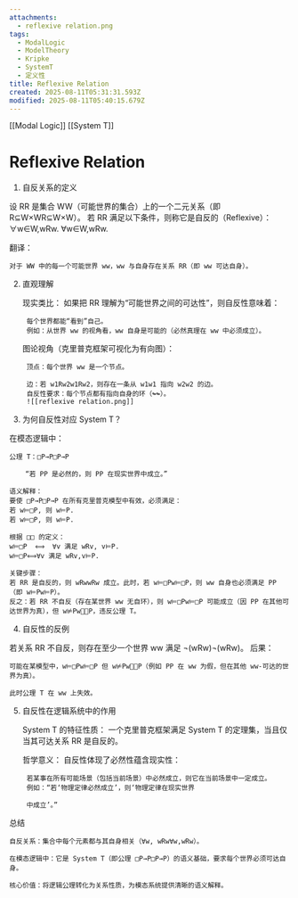 ```yaml
---
attachments:
  - reflexive relation.png
tags:
  - ModalLogic
  - ModelTheory
  - Kripke
  - SystemT
  - 定义性
title: Reflexive Relation
created: 2025-08-11T05:31:31.593Z
modified: 2025-08-11T05:40:15.679Z
---
```

[[Modal Logic]]
[[System T]]
# Reflexive Relation
1. 自反关系的定义

设 RR 是集合 WW（可能世界的集合）上的一个二元关系（即 R⊆W×WR⊆W×W）。
若 RR 满足以下条件，则称它是自反的（Reflexive）：
∀w∈W,wRw.
∀w∈W,wRw.

翻译：

    对于 WW 中的每一个可能世界 ww，ww 与自身存在关系 RR（即 ww 可达自身）。

2. 直观理解

    现实类比：
    如果把 RR 理解为“可能世界之间的可达性”，则自反性意味着：

        每个世界都能“看到”自己。
        例如：从世界 ww 的视角看，ww 自身是可能的（必然真理在 ww 中必须成立）。

    图论视角（克里普克框架可视化为有向图）：

        顶点：每个世界 ww 是一个节点。

        边：若 w1Rw2w1​Rw2​，则存在一条从 w1w1​ 指向 w2w2​ 的边。
        自反性要求：每个节点都有指向自身的环（↬↬）。
	    ![[reflexive relation.png]]

3. 为何自反性对应 System T？

在模态逻辑中：

    公理 T：□P→P□P→P

        “若 PP 是必然的，则 PP 在现实世界中成立。”

    语义解释：
    要使 □P→P□P→P 在所有克里普克模型中有效，必须满足：
    若 w⊨□P, 则 w⊨P.
    若 w⊨□P, 则 w⊨P.

    根据 □□ 的定义：
    w⊨□P  ⟺  ∀v 满足 wRv, v⊨P.
    w⊨□P⟺∀v 满足 wRv,v⊨P.

    关键步骤：
    若 RR 是自反的，则 wRwwRw 成立。此时，若 w⊨□Pw⊨□P，则 ww 自身也必须满足 PP（即 w⊨Pw⊨P）。
    反之：若 RR 不自反（存在某世界 ww 无自环），则 w⊨□Pw⊨□P 可能成立（因 PP 在其他可达世界为真），但 w⊭Pw⊨P，违反公理 T。

4. 自反性的反例

若关系 RR 不自反，则存在至少一个世界 ww 满足 ¬(wRw)¬(wRw)。
后果：

    可能在某模型中，w⊨□Pw⊨□P 但 w⊭Pw⊨P（例如 PP 在 ww 为假，但在其他 ww-可达的世界为真）。

    此时公理 T 在 ww 上失效。

5. 自反性在逻辑系统中的作用

    System T 的特征性质：
    一个克里普克框架满足 System T 的定理集，当且仅当其可达关系 RR 是自反的。

    哲学意义：
    自反性体现了必然性蕴含现实性：

        若某事在所有可能场景（包括当前场景）中必然成立，则它在当前场景中一定成立。
        例如：“若‘物理定律必然成立’，则‘物理定律在现实世界

        中成立’。”

总结

    自反关系：集合中每个元素都与其自身相关（∀w, wRw∀w,wRw）。

    在模态逻辑中：它是 System T（即公理 □P→P□P→P）的语义基础，要求每个世界必须可达自身。

    核心价值：将逻辑公理转化为关系性质，为模态系统提供清晰的语义解释。

